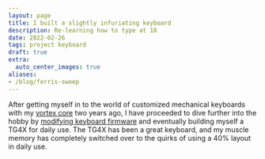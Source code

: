 ```yaml
---
layout: page
title: I built a slightly infuriating keyboard
description: Re-learning how to type at 18
date: 2022-02-26
tags: project keyboard
draft: true
extra:
  auto_center_images: true
aliases:
- /blog/ferris-sweep
---
```


After getting myself in to the world of customized mechanical keyboards with my [vortex core](@/blog/2020-11-06-Vortex-Core.md) two years ago, I have proceeded to dive further into the hobby by [modifying keyboard firmware](@/blog/2021-03-14-QMK-Vortex-Core.md) and eventually building myself a TG4X for daily use. The TG4X has been a great keyboard, and my muscle memory has completely switched over to the quirks of using a 40% layout in daily use. 

<!-- Of course, I shall not settle for a whole 45 keys on my keyboard, **we must go smaller!**. Thus, I have built my very own customised [ferris sweep](#) -->
